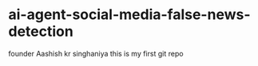 # ai-agent-social-media-false-news-detection
founder Aashish kr singhaniya
this is my first git repo
